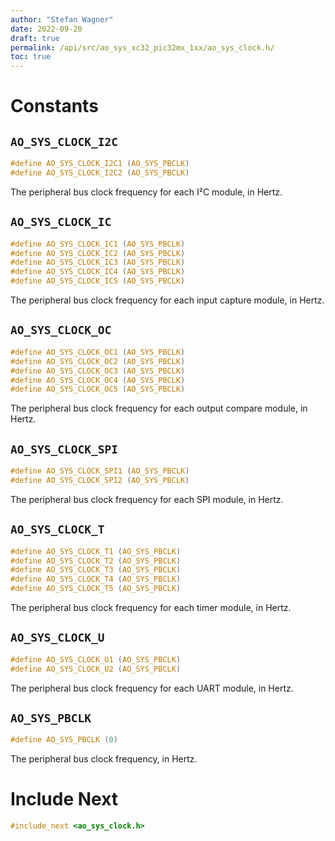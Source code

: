 ```yaml
---
author: "Stefan Wagner"
date: 2022-09-20
draft: true
permalink: /api/src/ao_sys_xc32_pic32mx_1xx/ao_sys_clock.h/
toc: true
---
```


# Constants

## `AO_SYS_CLOCK_I2C`

```c
#define AO_SYS_CLOCK_I2C1 (AO_SYS_PBCLK)
#define AO_SYS_CLOCK_I2C2 (AO_SYS_PBCLK)
```

The peripheral bus clock frequency for each I²C module, in Hertz.

## `AO_SYS_CLOCK_IC`

```c
#define AO_SYS_CLOCK_IC1 (AO_SYS_PBCLK)
#define AO_SYS_CLOCK_IC2 (AO_SYS_PBCLK)
#define AO_SYS_CLOCK_IC3 (AO_SYS_PBCLK)
#define AO_SYS_CLOCK_IC4 (AO_SYS_PBCLK)
#define AO_SYS_CLOCK_IC5 (AO_SYS_PBCLK)
```

The peripheral bus clock frequency for each input capture module, in Hertz.

## `AO_SYS_CLOCK_OC`

```c
#define AO_SYS_CLOCK_OC1 (AO_SYS_PBCLK)
#define AO_SYS_CLOCK_OC2 (AO_SYS_PBCLK)
#define AO_SYS_CLOCK_OC3 (AO_SYS_PBCLK)
#define AO_SYS_CLOCK_OC4 (AO_SYS_PBCLK)
#define AO_SYS_CLOCK_OC5 (AO_SYS_PBCLK)
```

The peripheral bus clock frequency for each output compare module, in Hertz.

## `AO_SYS_CLOCK_SPI`

```c
#define AO_SYS_CLOCK_SPI1 (AO_SYS_PBCLK)
#define AO_SYS_CLOCK_SPI2 (AO_SYS_PBCLK)
```

The peripheral bus clock frequency for each SPI module, in Hertz.

## `AO_SYS_CLOCK_T`

```c
#define AO_SYS_CLOCK_T1 (AO_SYS_PBCLK)
#define AO_SYS_CLOCK_T2 (AO_SYS_PBCLK)
#define AO_SYS_CLOCK_T3 (AO_SYS_PBCLK)
#define AO_SYS_CLOCK_T4 (AO_SYS_PBCLK)
#define AO_SYS_CLOCK_T5 (AO_SYS_PBCLK)
```

The peripheral bus clock frequency for each timer module, in Hertz.

## `AO_SYS_CLOCK_U`

```c
#define AO_SYS_CLOCK_U1 (AO_SYS_PBCLK)
#define AO_SYS_CLOCK_U2 (AO_SYS_PBCLK)
```

The peripheral bus clock frequency for each UART module, in Hertz.

## `AO_SYS_PBCLK`

```c
#define AO_SYS_PBCLK (0)
```

The peripheral bus clock frequency, in Hertz.

# Include Next

```c
#include_next <ao_sys_clock.h>
```
